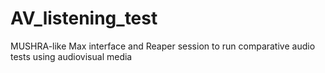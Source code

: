 # AV_listening_test
MUSHRA-like Max interface and Reaper session to run comparative audio tests using audiovisual media
